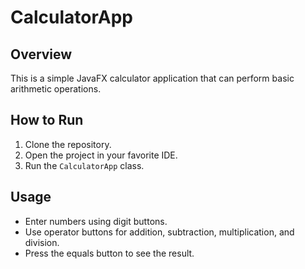 # CalculatorApp
## Overview
This is a simple JavaFX calculator application that can perform basic arithmetic operations.

## How to Run
1. Clone the repository.
2. Open the project in your favorite IDE.
3. Run the `CalculatorApp` class.

## Usage
- Enter numbers using digit buttons.
- Use operator buttons for addition, subtraction, multiplication, and division.
- Press the equals button to see the result.
